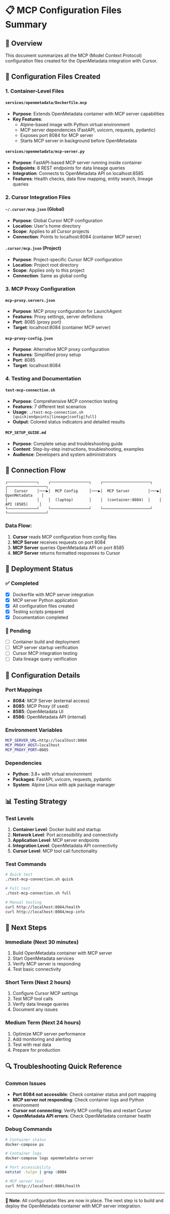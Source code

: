 # 📋 MCP Configuration Files Summary

## 🎯 **Overview**
This document summarizes all the MCP (Model Context Protocol) configuration files created for the OpenMetadata integration with Cursor.

## 📁 **Configuration Files Created**

### **1. Container-Level Files**

#### **`services/openmetadata/Dockerfile.mcp`**
- **Purpose**: Extends OpenMetadata container with MCP server capabilities
- **Key Features**:
  - Alpine-based image with Python virtual environment
  - MCP server dependencies (FastAPI, uvicorn, requests, pydantic)
  - Exposes port 8084 for MCP server
  - Starts MCP server in background before OpenMetadata

#### **`services/openmetadata/mcp-server.py`**
- **Purpose**: FastAPI-based MCP server running inside container
- **Endpoints**: 8 REST endpoints for data lineage queries
- **Integration**: Connects to OpenMetadata API on localhost:8585
- **Features**: Health checks, data flow mapping, entity search, lineage queries

### **2. Cursor Integration Files**

#### **`~/.cursor/mcp.json`** (Global)
- **Purpose**: Global Cursor MCP configuration
- **Location**: User's home directory
- **Scope**: Applies to all Cursor projects
- **Connection**: Points to localhost:8084 (container MCP server)

#### **`.cursor/mcp.json`** (Project)
- **Purpose**: Project-specific Cursor MCP configuration
- **Location**: Project root directory
- **Scope**: Applies only to this project
- **Connection**: Same as global config

### **3. MCP Proxy Configuration**

#### **`mcp-proxy.servers.json`**
- **Purpose**: MCP proxy configuration for LaunchAgent
- **Features**: Proxy settings, server definitions
- **Port**: 8085 (proxy port)
- **Target**: localhost:8084 (container MCP server)

#### **`mcp-proxy-config.json`**
- **Purpose**: Alternative MCP proxy configuration
- **Features**: Simplified proxy setup
- **Port**: 8085
- **Target**: localhost:8084

### **4. Testing and Documentation**

#### **`test-mcp-connection.sh`**
- **Purpose**: Comprehensive MCP connection testing
- **Features**: 7 different test scenarios
- **Usage**: `./test-mcp-connection.sh [quick|endpoints|lineage|config|full]`
- **Output**: Colored status indicators and detailed results

#### **`MCP_SETUP_GUIDE.md`**
- **Purpose**: Complete setup and troubleshooting guide
- **Content**: Step-by-step instructions, troubleshooting, examples
- **Audience**: Developers and system administrators

## 🔄 **Connection Flow**

```
┌─────────────┐    ┌─────────────────┐    ┌─────────────────────┐    ┌─────────────────┐
│   Cursor    │───▶│  MCP Config     │───▶│  MCP Server        │───▶│ OpenMetadata    │
│             │    │  (laptop)       │    │  (container:8084)  │    │ API (8585)     │
└─────────────┘    └─────────────────┘    └─────────────────────┘    └─────────────────┘
```

### **Data Flow:**
1. **Cursor** reads MCP configuration from config files
2. **MCP Server** receives requests on port 8084
3. **MCP Server** queries OpenMetadata API on port 8585
4. **MCP Server** returns formatted responses to Cursor

## 🚀 **Deployment Status**

### **✅ Completed**
- [x] Dockerfile with MCP server integration
- [x] MCP server Python application
- [x] All configuration files created
- [x] Testing scripts prepared
- [x] Documentation completed

### **🚧 Pending**
- [ ] Container build and deployment
- [ ] MCP server startup verification
- [ ] Cursor MCP integration testing
- [ ] Data lineage query verification

## 🔧 **Configuration Details**

### **Port Mappings**
- **8084**: MCP Server (external access)
- **8085**: MCP Proxy (if used)
- **8585**: OpenMetadata UI
- **8586**: OpenMetadata API (internal)

### **Environment Variables**
```bash
MCP_SERVER_URL=http://localhost:8084
MCP_PROXY_HOST=localhost
MCP_PROXY_PORT=8085
```

### **Dependencies**
- **Python**: 3.8+ with virtual environment
- **Packages**: FastAPI, uvicorn, requests, pydantic
- **System**: Alpine Linux with apk package manager

## 📊 **Testing Strategy**

### **Test Levels**
1. **Container Level**: Docker build and startup
2. **Network Level**: Port accessibility and connectivity
3. **Application Level**: MCP server endpoints
4. **Integration Level**: OpenMetadata API connectivity
5. **Cursor Level**: MCP tool call functionality

### **Test Commands**
```bash
# Quick test
./test-mcp-connection.sh quick

# Full test
./test-mcp-connection.sh full

# Manual testing
curl http://localhost:8084/health
curl http://localhost:8084/mcp-info
```

## 🎯 **Next Steps**

### **Immediate (Next 30 minutes)**
1. Build OpenMetadata container with MCP server
2. Start OpenMetadata services
3. Verify MCP server is responding
4. Test basic connectivity

### **Short Term (Next 2 hours)**
1. Configure Cursor MCP settings
2. Test MCP tool calls
3. Verify data lineage queries
4. Document any issues

### **Medium Term (Next 24 hours)**
1. Optimize MCP server performance
2. Add monitoring and alerting
3. Test with real data
4. Prepare for production

## 🔍 **Troubleshooting Quick Reference**

### **Common Issues**
- **Port 8084 not accessible**: Check container status and port mapping
- **MCP server not responding**: Check container logs and Python environment
- **Cursor not connecting**: Verify MCP config files and restart Cursor
- **OpenMetadata API errors**: Check OpenMetadata container health

### **Debug Commands**
```bash
# Container status
docker-compose ps

# Container logs
docker-compose logs openmetadata-server

# Port accessibility
netstat -tulpn | grep :8084

# MCP server test
curl http://localhost:8084/health
```

---

**📝 Note**: All configuration files are now in place. The next step is to build and deploy the OpenMetadata container with MCP server integration.
